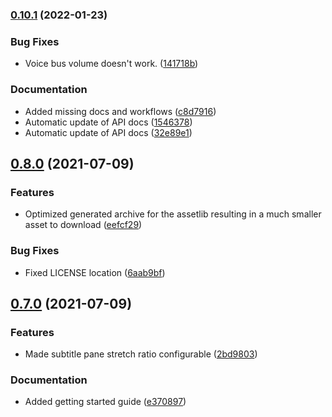 ### [0.10.1](https://github.com/deep-entertainment/parrot/compare/0.10.0...0.10.1) (2022-01-23)


### Bug Fixes

* Voice bus volume doesn't work. ([141718b](https://github.com/deep-entertainment/parrot/commit/141718b2f80fe5291ac6ffc2a5e04e54ec120d8a))


### Documentation

* Added missing docs and workflows ([c8d7916](https://github.com/deep-entertainment/parrot/commit/c8d7916997349a1329568f949d6d69cc49637599))
* Automatic update of API docs ([1546378](https://github.com/deep-entertainment/parrot/commit/1546378949ed507ba1da065c9ab17f27e3ca279c))
* Automatic update of API docs ([32e89e1](https://github.com/deep-entertainment/parrot/commit/32e89e119b0752b6dd61f283b150e6d2eca693ea))



## [0.8.0](https://github.com/deep-entertainment/parrot/compare/0.7.0...0.8.0) (2021-07-09)


### Features

* Optimized generated archive for the assetlib resulting in a much smaller asset to download ([eefcf29](https://github.com/deep-entertainment/parrot/commit/eefcf29433ca8113afead4df00abab3f950f39a3))


### Bug Fixes

* Fixed LICENSE location ([6aab9bf](https://github.com/deep-entertainment/parrot/commit/6aab9bfdd1756d06e64e3b5461f2a0986d30f0e8))



## [0.7.0](https://github.com/deep-entertainment/parrot/compare/0.6.0...0.7.0) (2021-07-09)


### Features

* Made subtitle pane stretch ratio configurable ([2bd9803](https://github.com/deep-entertainment/parrot/commit/2bd9803c202a66f61732eec013b186d75ab97631))


### Documentation

* Added getting started guide ([e370897](https://github.com/deep-entertainment/parrot/commit/e370897981a45b443fe689192d6c641e8d78e707))
